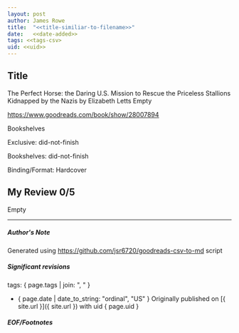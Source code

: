 ```yaml
---
layout: post
author: James Rowe
title:  "<<title-similiar-to-filename>>"
date:   <<date-added>>
tags: <<tags-csv>
uid: <<uid>>
---
```


<!-- highly dependent on how you personally use jekyll templates, and how you want this to show up -->

## Title

The Perfect Horse: the Daring U.S. Mission to Rescue the Priceless Stallions Kidnapped by the Nazis by Elizabeth Letts
Empty 

https://www.goodreads.com/book/show/28007894

Bookshelves

Exclusive: did-not-finish

Bookshelves: did-not-finish

Binding/Format: Hardcover

## My Review 0/5

Empty

---

##### Author's Note

Generated using https://github.com/jsr6720/goodreads-csv-to-md script

##### Significant revisions

tags: { page.tags | join: ", " } <!-- todo move this somewhere -->

- { page.date | date_to_string: "ordinal", "US" } Originally published on [{ site.url }]({ site.url }) with uid { page.uid }

##### EOF/Footnotes
